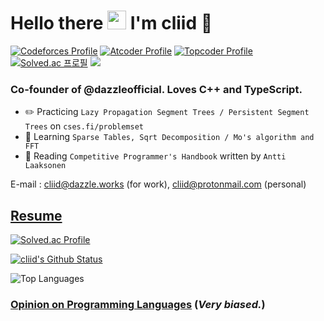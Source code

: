 <h1 align="left">
  Hello there
  <a target="_blank"><img src="https://media.giphy.com/media/hvRJCLFzcasrR4ia7z/giphy.gif" width="30px" style="max-width:100%;" /></a>
  I'm cliid 🍥
</h1>

[![Codeforces Profile](https://cp-logo.vercel.app/codeforces/cliid?logo=true)](https://codeforces.com/profile/cliid)
[![Atcoder Profile](https://cp-logo.vercel.app/atcoder/cliid?logo=true)](https://atcoder.jp/users/cliid)
[![Topcoder Profile](https://cp-logo.vercel.app/topcoder/cliid?logo=true)](https://www.topcoder.com/members/cliid)
[![Solved.ac 프로필](http://mazassumnida.wtf/api/mini/generate_badge?boj=cliid)](https://solved.ac/cliid)
![](https://komarev.com/ghpvc/?username=cliid&color=blueviolet)

### Co-founder of @dazzleofficial. Loves C++ and TypeScript.

- ✏️️ Practicing `Lazy Propagation Segment Trees / Persistent Segment Trees` on `cses.fi/problemset`
- 🌱 Learning `Sparse Tables, Sqrt Decomposition / Mo's algorithm and FFT`
- 📖 Reading `Competitive Programmer's Handbook` written by `Antti Laaksonen`

E-mail : [cliid@dazzle.works](mailto:cliid@dazzle.works) (for work), [cliid@protonmail.com](mailto:cliid@protonmail.com) (personal)

## [Resume](resume.md)

[![Solved.ac Profile](http://mazassumnida.wtf/api/v2/generate_badge?boj=cliid)](https://solved.ac/cliid)

[![cliid's Github Status](https://github-readme-stats.vercel.app/api?username=cliid&show_icons=true&layout=compact&theme=dark)](https://github.com/cliid)

![Top Languages](https://github-readme-stats.vercel.app/api/top-langs/?username=cliid&layout=compact&theme=dark)

### [Opinion on Programming Languages](programming-langs-opinion.md) (*Very biased.*)
